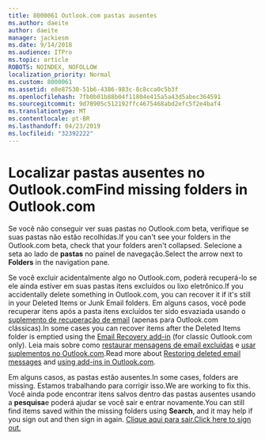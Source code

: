 ```yaml
---
title: 8000061 Outlook.com pastas ausentes
ms.author: daeite
author: daeite
manager: jackiesm
ms.date: 9/14/2018
ms.audience: ITPro
ms.topic: article
ROBOTS: NOINDEX, NOFOLLOW
localization_priority: Normal
ms.custom: 8000061
ms.assetid: e8e87530-51b6-4386-983c-8c8cca0c5b3f
ms.openlocfilehash: 7fb0b01b88b04f11804e415a5a43d5abec364591
ms.sourcegitcommit: 9d78905c512192ffc4675468abd2efc5f2e4baf4
ms.translationtype: MT
ms.contentlocale: pt-BR
ms.lasthandoff: 04/23/2019
ms.locfileid: "32392222"
---
```

# <a name="find-missing-folders-in-outlookcom"></a><span data-ttu-id="24d18-102">Localizar pastas ausentes no Outlook.com</span><span class="sxs-lookup"><span data-stu-id="24d18-102">Find missing folders in Outlook.com</span></span>

<span data-ttu-id="24d18-103">Se você não conseguir ver suas pastas no Outlook.com beta, verifique se suas pastas não estão recolhidas.</span><span class="sxs-lookup"><span data-stu-id="24d18-103">If you can't see your folders in the Outlook.com beta, check that your folders aren't collapsed.</span></span> <span data-ttu-id="24d18-104">Selecione a seta ao lado de **pastas** no painel de navegação.</span><span class="sxs-lookup"><span data-stu-id="24d18-104">Select the arrow next to **Folders** in the navigation pane.</span></span> 
  
<span data-ttu-id="24d18-105">Se você excluir acidentalmente algo no Outlook.com, poderá recuperá-lo se ele ainda estiver em suas pastas itens excluídos ou lixo eletrônico.</span><span class="sxs-lookup"><span data-stu-id="24d18-105">If you accidentally delete something in Outlook.com, you can recover it if it's still in your Deleted Items or Junk Email folders.</span></span> <span data-ttu-id="24d18-106">Em alguns casos, você pode recuperar itens após a pasta itens excluídos ter sido esvaziada usando o [suplemento de recuperação de email](https://appsource.microsoft.com/product/office/WA104380447) (apenas para Outlook.com clássicas).</span><span class="sxs-lookup"><span data-stu-id="24d18-106">In some cases you can recover items after the Deleted Items folder is emptied using the [Email Recovery add-in](https://appsource.microsoft.com/product/office/WA104380447) (for classic Outlook.com only).</span></span> <span data-ttu-id="24d18-107">Leia mais sobre como [restaurar mensagens de email excluídas](https://support.office.com/article/cf06ab1b-ae0b-418c-a4d9-4e895f83ed50) e [usar suplementos no Outlook.com](https://support.office.com/article/a5672109-e4f3-4119-abea-72323e9653cf).</span><span class="sxs-lookup"><span data-stu-id="24d18-107">Read more about [Restoring deleted email messages](https://support.office.com/article/cf06ab1b-ae0b-418c-a4d9-4e895f83ed50) and [using add-ins in Outlook.com](https://support.office.com/article/a5672109-e4f3-4119-abea-72323e9653cf).</span></span>
  
<span data-ttu-id="24d18-108">Em alguns casos, as pastas estão ausentes.</span><span class="sxs-lookup"><span data-stu-id="24d18-108">In some cases, folders are missing.</span></span> <span data-ttu-id="24d18-109">Estamos trabalhando para corrigir isso.</span><span class="sxs-lookup"><span data-stu-id="24d18-109">We are working to fix this.</span></span> <span data-ttu-id="24d18-110">Você ainda pode encontrar itens salvos dentro das pastas ausentes usando a **pesquisa**e poderá ajudar se você sair e entrar novamente.</span><span class="sxs-lookup"><span data-stu-id="24d18-110">You can still find items saved within the missing folders using **Search**, and it may help if you sign out and then sign in again.</span></span> [<span data-ttu-id="24d18-111">Clique aqui para sair.</span><span class="sxs-lookup"><span data-stu-id="24d18-111">Click here to sign out.</span></span>](https://login.live.com/logout.srf)
  

